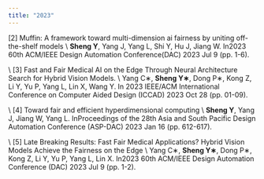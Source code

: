 ```yaml
---
title: "2023"
---
```


[2] Muffin: A framework toward multi-dimension ai fairness by uniting off-the-shelf models
\\
**Sheng Y**, Yang J, Yang L, Shi Y, Hu J, Jiang W. In2023 60th ACM/IEEE Design Automation Conference(DAC) 2023 Jul 9 (pp. 1-6).

\\
[3] Fast and Fair Medical AI on the Edge Through Neural Architecture Search for Hybrid Vision Models.
\\
Yang C∗, **Sheng Y∗**, Dong P∗, Kong Z, Li Y, Yu P, Yang L, Lin X, Wang Y. In 2023 IEEE/ACM International Conference on Computer Aided Design (ICCAD) 2023 Oct 28 (pp. 01-09).

\\
[4] Toward fair and efficient hyperdimensional computing
\\
**Sheng Y**, Yang J, Jiang W, Yang L. InProceedings of the 28th Asia and South Pacific Design Automation Conference (ASP-DAC) 2023 Jan
16 (pp. 612-617).

\\
[5] Late Breaking Results: Fast Fair Medical Applications? Hybrid Vision Models Achieve the Fairness on the Edge
\\
Yang C∗, **Sheng Y∗**, Dong P∗, Kong Z, Li Y, Yu P, Yang L, Lin X. In2023 60th ACM/IEEE Design Automation Conference (DAC) 2023 Jul 9 (pp. 1-2).
